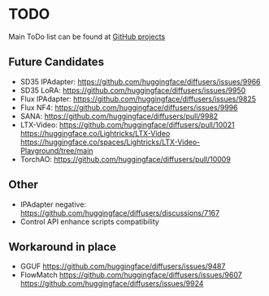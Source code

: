 # TODO

Main ToDo list can be found at [GitHub projects](https://github.com/users/vladmandic/projects)

## Future Candidates

- SD35 IPAdapter: <https://github.com/huggingface/diffusers/issues/9966>
- SD35 LoRA: <https://github.com/huggingface/diffusers/issues/9950>
- Flux IPAdapter: <https://github.com/huggingface/diffusers/issues/9825>
- Flux NF4: <https://github.com/huggingface/diffusers/issues/9996>
- SANA: <https://github.com/huggingface/diffusers/pull/9982>
- LTX-Video: <https://github.com/huggingface/diffusers/pull/10021> <https://huggingface.co/Lightricks/LTX-Video> <https://huggingface.co/spaces/Lightricks/LTX-Video-Playground/tree/main>
- TorchAO: <https://github.com/huggingface/diffusers/pull/10009>

## Other

- IPAdapter negative: <https://github.com/huggingface/diffusers/discussions/7167>
- Control API enhance scripts compatibility

## Workaround in place

- GGUF <https://github.com/huggingface/diffusers/issues/9487>
- FlowMatch <https://github.com/huggingface/diffusers/issues/9607> <https://github.com/huggingface/diffusers/issues/9924>
